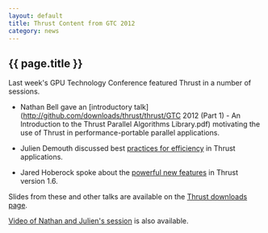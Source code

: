 ```yaml
---
layout: default
title: Thrust Content from GTC 2012
category: news
---
```

## {{ page.title }} ##

Last week's GPU Technology Conference featured Thrust in a number of sessions.

  * Nathan Bell gave an [introductory talk](http://github.com/downloads/thrust/thrust/GTC 2012 (Part 1) - An Introduction to the Thrust Parallel Algorithms Library.pdf) motivating the use of Thrust in performance-portable parallel applications.

  * Julien Demouth discussed best [practices for efficiency](http://github.com/downloads/thrust/thrust/GTC%202012%20(Part%202)%20-%20Thrust%20by%20Example.pdf) in Thrust applications.

  * Jared Hoberock spoke about the [powerful new features](http://github.com/downloads/thrust/thrust/GTC%202012%20(Part%203)%20-%20What's%20new%20in%20Thrust%201.6.pdf) in Thrust version 1.6.

Slides from these and other talks are available on the [Thrust downloads page](http://github.com/thrust/thrust/downloads).

[Video of Nathan and Julien's session](http://nvidia.fullviewmedia.com/gtc2012/0515-A3-S0602.html) is also available.

